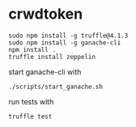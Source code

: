 # crwdtoken

    sudo npm install -g truffle@4.1.3
    sudo npm install -g ganache-cli
    npm install .
    truffle install zeppelin

start ganache-cli with

    ./scripts/start_ganache.sh

run tests with

    truffle test
